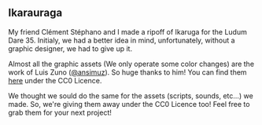 ## Ikarauraga

My friend Clément Stéphano and I made a ripoff of Ikaruga for the Ludum Dare 35. Initialy, we had a better idea in mind, unfortunately, without a graphic designer, we had to give up it.

Almost all the graphic assets (We only operate some color changes) are the work of Luis Zuno ([@ansimuz](https://twitter.com/ansimuz)). So huge thanks to him!
You can find them [here](http://ansimuz.com/site/archives/794) under the CC0 Licence.

We thought we sould do the same for the assets (scripts, sounds, etc...) we made. So, we're giving them away under the CC0 Licence too! Feel free to grab them for your next project!
